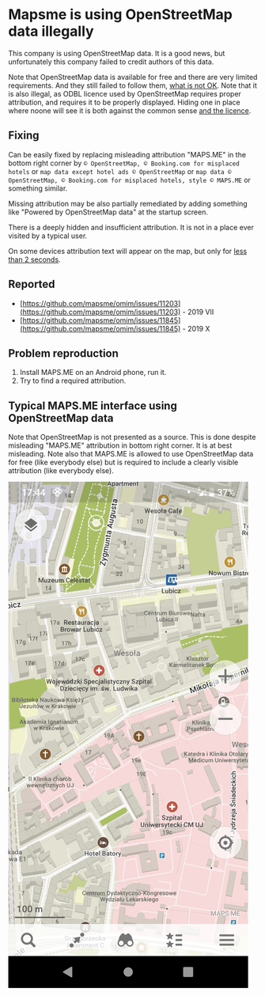 # Mapsme is using OpenStreetMap data illegally

This company is using OpenStreetMap data. It is a good news, but unfortunately this company failed to credit authors of this data.

Note that OpenStreetMap data is available for free and there are very limited requirements. And they still failed to follow them, [what is not OK](../README.md). Note that it is also illegal, as ODBL licence used by OpenStreetMap requires proper attribution, and requires it to be properly displayed. Hiding one in place where noone will see it is both against the common sense [and the licence](../README.md).

## Fixing
Can be easily fixed by replacing misleading attribution "MAPS.ME" in the bottom right corner by `© OpenStreetMap, © Booking.com for misplaced hotels` or `map data except hotel ads © OpenStreetMap` or `map data © OpenStreetMap, © Booking.com for misplaced hotels, style © MAPS.ME` or something similar.

Missing attribution may be also partially remediated by adding something like "Powered by OpenStreetMap data" at the startup screen.

There is a deeply hidden and insufficient attribution. It is not in a place ever visited by a typical user.

On some devices attribution text will appear on the map, but only for [less than 2 seconds](attribution_flash.gif).

## Reported

- [https://github.com/mapsme/omim/issues/11203](https://github.com/mapsme/omim/issues/11203) - 2019 VII
- [https://github.com/mapsme/omim/issues/11845](https://github.com/mapsme/omim/issues/11845) - 2019 X

## Problem reproduction

1. Install MAPS.ME on an Android phone, run it.
2. Try to find a required attribution.

## Typical MAPS.ME interface using OpenStreetMap data

Note that OpenStreetMap is not presented as a source. This is done despite misleading "MAPS.ME" attribution in bottom right corner. It is at best misleading. Note also that MAPS.ME is allowed to use OpenStreetMap data for free (like everybody else) but is required to include a clearly visible attribution (like everybody else).

![MAPS.ME_application_missing_attribution_misleading_one_present_screenshot_2019-09-09-17-44-05.png](MAPS.ME_application_missing_attribution_misleading_one_present_screenshot_2019-09-09-17-44-05.png)
